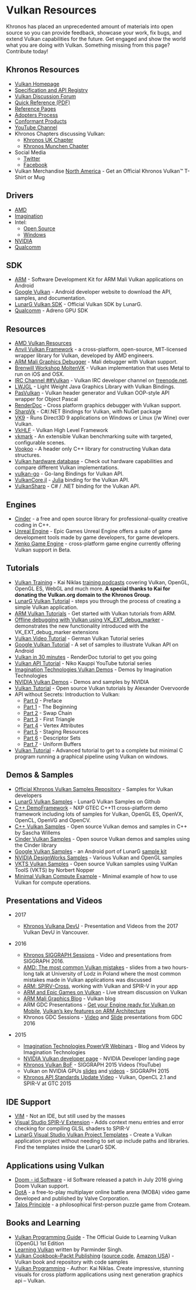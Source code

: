 # Vulkan Resources

Khronos has placed an unprecedented amount of materials into open source so you can provide feedback, showcase your work, fix bugs, and extend Vulkan capabilities for the future. Get engaged and show the world what you are doing with Vulkan. Something missing from this page? Contribute today!

## Khronos Resources
* [Vulkan Homepage](https://www.khronos.org/vulkan/)
* [Specification and API Registry](https://www.khronos.org/registry/vulkan)
* [Vulkan Discussion Forum](https://forums.khronos.org/showthread.php/12960-Khronos-Releases-Vulkan-1-0-Specification)
* [Quick Reference (PDF)](https://www.khronos.org/registry/vulkan/specs/1.0/refguide/Vulkan-1.0-web.pdf)
* [Reference Pages](https://www.khronos.org/registry/vulkan/specs/1.0/apispec.html)
* [Adopters Process](https://www.khronos.org/vulkan/adopters/)
* [Conformant Products](https://www.khronos.org/conformance/adopters/conformant-products#vulkan)
* [YouTube Channel](https://www.youtube.com/playlist?list=PLYO7XTAX41FPp1AQbwr6wA-IUy4cAHLNN)
* Khronos Chapters discussing Vulkan:
	- [Khronos UK Chapter](http://www.meetup.com/khronos-uk-chapter/)
	- [Khronos Munchen Chapter](http://www.meetup.com/Khronos-Munchen-Chapter/)
* Social Media
    - [Twitter](https://twitter.com/VulkanAPI)
    - [Facebook](https://facebook.com/VulkanAPI) 
* Vulkan Merchandise [North America](https://teespring.com/stores/the-khronos-group) - Get an Official Khronos Vulkan™ T-Shirt or Mug


## Drivers
* [AMD](http://gpuopen.com/gaming-product/vulkan/)
* [Imagination](https://imgtec.com/vulkan)
* Intel:
	- [Open Source](https://01.org/linuxgraphics)
	- [Windows](https://downloadcenter.intel.com/download/26563/Graphics-Intel-Graphics-Driver-for-Windows-15-45)
* [NVIDIA](https://developer.nvidia.com/vulkan-driver)
* [Qualcomm](https://developer.qualcomm.com/software/adreno-gpu-sdk/gpu)

## SDK
* [ARM](http://malideveloper.arm.com/resources/sdks/mali-vulkan-sdk/) - Software Development Kit for ARM Mali Vulkan applications on Android
* [Google Vulkan](https://developer.android.com/go/vulkan) - Android developer website to download the API, samples, and documentation.
* [LunarG Vulkan SDK](https://vulkan.lunarG.com) - Official Vulkan SDK by LunarG.
* [Qualcomm](https://developer.qualcomm.com/download/software) - Adreno GPU SDK

## Resources
* [AMD Vulkan Resources](http://gpuopen.com/gaming-product/vulkan/)
* [Anvil Vulkan Framework](http://gpuopen.com/gaming-product/anvil-vulkan-framework/) - a cross-platform, open-source, MIT-licensed wrapper library for Vulkan, developed by AMD engineers.
* [ARM Mali Graphics Debugger](http://malideveloper.arm.com/resources/tools/mali-graphics-debugger/) - Mali debugger with Vulkan support.
* [Brenwill Workshop MoltenVK](https://moltengl.com/moltenvk/) - Vulkan implementation that uses Metal to run on iOS and OSX.
* [IRC Channel \##Vulkan](https://webchat.freenode.net) - Vulkan IRC developer channel on [freenode.net](https://freenode.net).
* [LWJGL](https://www.lwjgl.org/) - Light Weight Java Graphics Library with Vulkan Bindings.
* [PasVulkan](https://github.com/BeRo1985/pasvulkan) - Vulkan header generator and Vulkan OOP-style API wrapper for Object Pascal
* [RenderDoc](https://github.com/baldurk/renderdoc) - Cross platform graphics debugger with Vulkan support.
* [SharpVk](https://github.com/FacticiusVir/SharpVk) - C#/.NET Bindings for Vulkan, with NuGet package
* [VK9](https://github.com/disks86/VK9) - Runs Direct3D 9 applications on Windows or Linux (/w Wine) over Vulkan.
* [VkHLF](https://github.com/nvpro-pipeline/VkHLF) - Vulkan High Level Framework
* [vkmark](https://github.com/vkmark/vkmark) - An extensible Vulkan benchmarking suite with targeted, configurable scenes.
* [Vookoo](https://github.com/andy-thomason/Vookoo) - A header only C++ library for constructing Vulkan data structures.
* [Vulkan hardware database](http://vulkan.gpuinfo.org/) - Check out hardware capabilities and compare different Vulkan implementations.
* [vulkan-go](https://github.com/vulkan-go/vulkan) - Go-lang Bindings for Vulkan API.
* [VulkanCore.jl](https://github.com/JuliaGPU/VulkanCore.jl) - [Julia](http://julialang.org/) binding for the Vulkan API.
* [VulkanSharp](https://github.com/mono/VulkanSharp) - C# / .NET binding for the Vulkan API.

## Engines
* [Cinder](https://libcinder.org) - a free and open source library for professional-quality creative coding in C++.
* [Unreal Engine](https://www.unrealengine.com/what-is-unreal-engine-4) - Epic Games Unreal Engine offers a suite of game development tools made by game developers, for game developers.
* [Xenko Game Engine](http://xenko.com) - cross-platform game engine currently offering Vulkan support in Beta.


## Tutorials
* [Vulkan Training](http://www.vulkan-trainer.com/) - Kai Niklas [training podcasts](http://opengl-trainer.com/podcast.html) covering Vulkan, OpenGL, OpenGL ES, WebGL and much more. **A special thanks to Kai for donating the Vulkan.org domain to the Khronos Group**.
* [LunarG Vulkan Tutorial](https://vulkan.lunarg.com/doc/sdk/1.0.26.0/linux/tutorial.html) -  steps you through the process of creating a simple Vulkan application.
* [ARM Vulkan Tutorials](http://malideveloper.arm.com/documentation/tutorials/vulkan-tutorials/) - Get started with Vulkan tutorials from ARM.
* [Offline debugging with Vulkan using VK\_EXT\_debug_marker](http://www.saschawillems.de/?page_id=2017) - demonstrates the new functionality introduced with the VK_EXT_debug_marker extensions
* [Vulkan Video Tutorial](https://www.youtube.com/playlist?list=PL58qjcU5nk8uH9mmlASm4SFy1yuPzDAH0) - German Vulkan Tutorial series
* [Google Vulkan Tutorial](https://github.com/googlesamples/android-vulkan-tutorials) - A set of samples to illustrate Vulkan API on Android
* [Vulkan in 30 minutes](https://renderdoc.org/vulkan-in-30-minutes.html) - RenderDoc tutorial to get you going
* [Vulkan API Tutorial](https://www.youtube.com/watch?v=wHt5wcxIPcE) - Niko Kauppi YouTube tutorial series 
* [Imagination Technologies Vulkan Demos](https://imgtec.com/vulkan) - Demos by Imagination Technologies
* [NVIDIA Vulkan Demos](https://developer.nvidia.com/Vulkan) - Demos and samples by NVIDIA
* [Vulkan Tutorial](http://vulkan-tutorial.com/) - Open source Vulkan tutorials by Alexander Overvoorde
* API without Secrets: Introduction to Vulkan:
    - [Part 0](https://software.intel.com/en-us/articles/api-without-secrets-introduction-to-vulkan-preface)  - Preface
    - [Part 1](https://software.intel.com/en-us/api-without-secrets-introduction-to-vulkan-part-1) - The Beginning
    - [Part 2](https://software.intel.com/en-us/api-without-secrets-introduction-to-vulkan-part-2) - Swap Chain
    - [Part 3](https://software.intel.com/en-us/api-without-secrets-introduction-to-vulkan-part-3) - First Triangle
    - [Part 4](https://software.intel.com/en-us/articles/api-without-secrets-introduction-to-vulkan-part-4) - Vertex Attributes
    - [Part 5](https://github.com/GameTechDev/IntroductionToVulkan/blob/master/Project/Tutorial05) - Staging Resources
    - [Part 6](https://github.com/GameTechDev/IntroductionToVulkan/blob/master/Project/Tutorial06) - Descriptor Sets
    - [Part 7](https://github.com/GameTechDev/IntroductionToVulkan/blob/master/Project/Tutorial07) - Uniform Buffers
* [Vulkan Tutorial](http://av.dfki.de/~jhenriques/development.html) - Advanced tutorial to get to a complete but minimal C program running a graphical pipeline using Vulkan on windows.

## Demos & Samples

* [Official Khronos Vulkan Samples Repository](https://github.com/KhronosGroup/Vulkan-Samples) - Samples for Vulkan developers
* [LunarG Vulkan Samples](https://github.com/LunarG/VulkanSamples) - LunarG Vulkan Samples on Github
* [C++ DemoFramework](https://github.com/NXPmicro/gtec-demo-framework) - NXP GTEC C++11 cross-platform demo framework including lots of samples for Vulkan, OpenGL ES, OpenVX, OpenCL, OpenVG and OpenCV.
* [C++ Vulkan Samples](https://github.com/SaschaWillems/Vulkan) - Open source Vulkan demos and samples in C++ by Sascha Willems
* [Cinder Vulkan Samples](https://libcinder.org/notes/vulkan) - Open source Vulkan demos and samples using the Cinder library
* [Google Vulkan Samples](https://github.com/googlesamples/vulkan-basic-samples) - an Android port of LunarG [sample kit](https://github.com/LunarG/VulkanSamples)
* [NVIDIA DesignWorks Samples](https://github.com/nvpro-samples) - Various Vulkan and OpenGL samples
* [VKTS Vulkan Samples](https://github.com/McNopper/Vulkan) - Open source Vulkan samples using VulKan ToolS (VKTS) by Norbert Nopper
* [Minimal Vulkan Compute Example](https://github.com/Erkaman/vulkan_minimal_compute) - Minimal example of how to use Vulkan for compute operations.


## Presentations and Videos
* 2017
    - [Khronos Vulkana DevU](https://www.khronos.org/developers/library/2017-vulkan-devu-vancouver) - Presentation and Videos from the 2017 Vulkan DevU in Vancouver.
* 2016 
	- [Khronos SIGGRAPH Sessions](https://www.khronos.org/siggraph) - Video and presentations from SIGGRAPH 2016.
    - [AMD: The most common Vulkan mistakes](http://gpuopen.com/slides-from-our-the-most-common-vulkan-mistakes-talk/) - slides from a two hours-long talk at University of Lodz in Poland where the most common mistakes made in Vulkan applications was discussed
    - [ARM: SPIRV-Cross](https://community.arm.com/groups/arm-mali-graphics/blog/2016/04/18/spirv-cross), working with Vulkan and SPIR-V in your app
    - [ARM and Epic Games on Vulkan](https://community.arm.com/external-link.jspa?url=https%3A%2F%2Fyoutu.be%2FsL7B8yA0FVE) - Live stream discussion on Vulkan
    - [ARM Mali Graphics Blog](https://community.arm.com/groups/arm-mali-graphics/blog/tags#/?tags=vulkan) - Vulkan blog
    - ARM GDC Presentations - [Get your Engine ready for Vulkan on Mobile](http://malideveloper.arm.com/documentation/tutorials/game-development-tutorials/#v1), [Vulkan’s key features on ARM Architecture](http://malideveloper.arm.com/documentation/tutorials/game-development-tutorials/#v2)
    - Khronos GDC Sessions - [Video](https://www.youtube.com/playlist?list=PLYO7XTAX41FNGLJZ4BjpTtt70MvNFCrcH) and [Slide](https://www.khronos.org/developers/library/2016-gdc) presentations from GDC 2016

* 2015
	- [Imagination Technologies PowerVR Webinars](http://blog.imgtec.com/powervr/5-new-webinars-on-the-vulkan-api) - Blog and Videos by Imagination Technologies
	- [NVIDIA Vulkan developer page](https://developer.nvidia.com/Vulkan) - NVIDIA Developer landing page
	- [Khronos Vulkan BoF](https://www.youtube.com/watch?v=quNsdYfWXfM&list=PLYO7XTAX41FOFvZ2beOg8y0tvuVLJLL0G&index=1) - SIGGRAPH 2015 Videos (YouTube)
	- Vulkan on NVIDIA GPUs [slides](http://on-demand.gputechconf.com/siggraph/2015/presentation/SIG1501-Piers-Daniell.pdf) and [videos](http://on-demand.gputechconf.com/siggraph/2015/video/SIG501-Piers-Daniell.html) - SIGGRAPH 2015
	- [Khronos API Standards Update Video](http://on-demand.gputechconf.com/gtc/2015/video/S5734.html) - Vulkan, OpenCL 2.1 and SPIR-V at GTC 2015

## IDE Support

* [VIM](http://www.vim.org/scripts/script.php?script_id=5335) - Not an IDE, but still used by the masses
* [Visual Studio SPIR-V Extension](https://github.com/SaschaWillems/SPIRV-VSExtension) - Adds context menu entries and error checking for compiling GLSL shaders to SPIR-V
* [LunarG Visual Studio Vulkan Project Templates](https://vulkan.lunarG.com) - Create a Vulkan application project without needing to set up include paths and libraries.  Find the templates inside the LunarG SDK.


## Applications using Vulkan

* [Doom - id Software](http://doom.com/) - id Software released a patch in July 2016 giving Doom Vulkan support. 
* [DotA](http://www.valvesoftware.com/games/dota2.html) - a free-to-play multiplayer online battle arena (MOBA) video game developed and published by Valve Corporation.
* [Talos Principle](http://www.croteam.com/talosprinciple/) - a philosophical first-person puzzle game from Croteam.

## Books and Learning
* [Vulkan Programming Guide](http://www.amazon.com/Vulkan-Programming-Guide-Official-Learning/dp/0134464540/khongrou-20) - The Official Guide to Learning Vulkan (OpenGL) 1st Edition
* [Learning Vulkan](https://www.packtpub.com/application-development/learning-vulkan) written by Parminder Singh.
* [Vulkan Cookbook–Packt Publishing](https://www.packtpub.com/game-development/vulkan-cookbook) ([source code](https://github.com/PacktPublishing/Vulkan-Cookbook), [Amazon USA](https://www.amazon.com/Vulkan-Cookbook-Pawel-Lapinski/dp/1786468158/khongrou-20)) - Vulkan book and repository with code samples
* [Vulkan Programming](https://www.packtpub.com/application-development/vulkan-programming-video) - Author: Kai Niklas. Create impressive, stunning visuals for cross platform applications using next generation graphics api – Vulkan.
